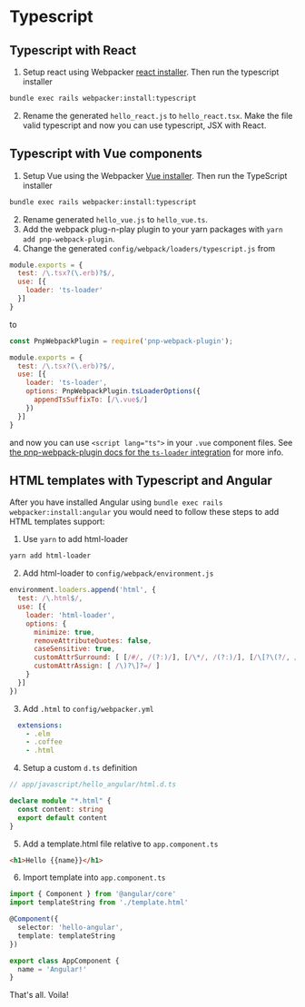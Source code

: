 # Typescript


## Typescript with React

1. Setup react using Webpacker [react installer](../README.md#react). Then run the typescript installer

```bash
bundle exec rails webpacker:install:typescript
```

2. Rename the generated `hello_react.js` to `hello_react.tsx`. Make the file valid typescript and
now you can use typescript, JSX with React.

## Typescript with Vue components

1. Setup Vue using the Webpacker [Vue installer](../README.md#vue). Then run the TypeScript installer

```bash
bundle exec rails webpacker:install:typescript
```

2. Rename generated `hello_vue.js` to `hello_vue.ts`.
3. Add the webpack plug-n-play plugin to your yarn packages with `yarn add pnp-webpack-plugin`.
4. Change the generated `config/webpack/loaders/typescript.js` from

```js
module.exports = {
  test: /\.tsx?(\.erb)?$/,
  use: [{
    loader: 'ts-loader'
  }]
}
```

to

```js
const PnpWebpackPlugin = require('pnp-webpack-plugin');

module.exports = {
  test: /\.tsx?(\.erb)?$/,
  use: [{
    loader: 'ts-loader',
    options: PnpWebpackPlugin.tsLoaderOptions({
      appendTsSuffixTo: [/\.vue$/]
    })
  }]
}
```

and now you can use `<script lang="ts">` in your `.vue` component files. See [the pnp-webpack-plugin docs for the `ts-loader` integration](https://github.com/arcanis/pnp-webpack-plugin#ts-loader-integration) for more info.

## HTML templates with Typescript and Angular

After you have installed Angular using `bundle exec rails webpacker:install:angular`
you would need to follow these steps to add HTML templates support:

1. Use `yarn` to add html-loader

```bash
yarn add html-loader
```

2. Add html-loader to `config/webpack/environment.js`

```js
environment.loaders.append('html', {
  test: /\.html$/,
  use: [{
    loader: 'html-loader',
    options: {
      minimize: true,
      removeAttributeQuotes: false,
      caseSensitive: true,
      customAttrSurround: [ [/#/, /(?:)/], [/\*/, /(?:)/], [/\[?\(?/, /(?:)/] ],
      customAttrAssign: [ /\)?\]?=/ ]
    }
  }]
})
```

3. Add `.html` to `config/webpacker.yml`

```yml
  extensions:
    - .elm
    - .coffee
    - .html
```

4. Setup a custom `d.ts` definition

```ts
// app/javascript/hello_angular/html.d.ts

declare module "*.html" {
  const content: string
  export default content
}
```

5. Add a template.html file relative to `app.component.ts`

```html
<h1>Hello {{name}}</h1>
```

6. Import template into `app.component.ts`

```ts
import { Component } from '@angular/core'
import templateString from './template.html'

@Component({
  selector: 'hello-angular',
  template: templateString
})

export class AppComponent {
  name = 'Angular!'
}
```

That's all. Voila!
